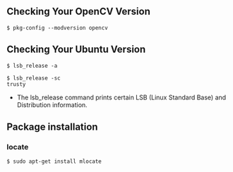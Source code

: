 ## Checking Your OpenCV Version
```
$ pkg-config --modversion opencv
```

## Checking Your Ubuntu Version
```
$ lsb_release -a
```
```
$ lsb_release -sc
trusty
```
* The lsb_release command prints certain LSB (Linux Standard Base) and Distribution information.



## Package installation
### locate
```
$ sudo apt-get install mlocate
```
